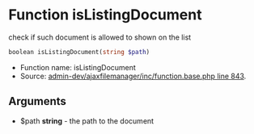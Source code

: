 Function isListingDocument
===========================

check if such document is allowed to shown on the list



```php
boolean isListingDocument(string $path)
```

* Function name: isListingDocument
* Source: [admin-dev/ajaxfilemanager/inc/function.base.php line 843](https://github.com/PrestaShop/PrestaShop/blob/1.5.5.0/admin-dev/ajaxfilemanager/inc/function.base.php#L843).

Arguments
---------

* $path **string** - the path to the document

